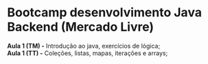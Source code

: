 # Bootcamp desenvolvimento Java Backend (Mercado Livre)

**Aula 1 (TM) -** Introdução ao java, exercícios de lógica;  
**Aula 1 (TT) -** Coleções, listas, mapas, iterações e arrays;  
